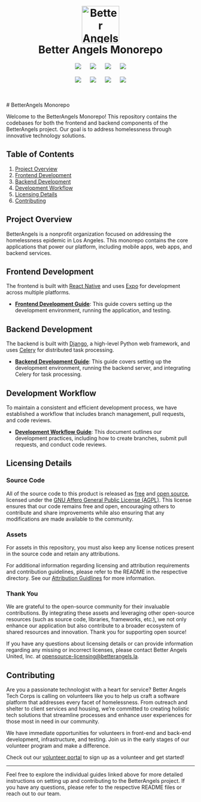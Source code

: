 <h1 align="center">
  <br>
  <a href="https://www.betterangels.la/" target="_blank" rel="noreferrer"><img alt="Better Angels Logo" src="https://avatars.githubusercontent.com/u/137959057?s=100&v=4" width="100"></a>
  <br>
  Better Angels Monorepo
  <br>
</h1>

<p align="center">
   <a href="https://reactnative.dev/docs/getting-started" target="_blank"><img src="https://img.shields.io/badge/React_Native-20232A?style=for-the-badge&logo=react&logoColor=61DAFB" hspace="10" /></a>
   <a href="https://storybook.js.org/docs" target="_blank"><img src="https://img.shields.io/badge/storybook-FF4785?style=for-the-badge&logo=storybook&logoColor=white" hspace="10" /></a>
   <a href="https://playwright.dev/docs/intro" target="_blank"><img src="https://img.shields.io/badge/Playwright-45ba4b?style=for-the-badge&logo=Playwright&logoColor=white" hspace="10" /></a>
   <a href="https://graphql.org/code/" target="_blank"><img src="https://img.shields.io/badge/GraphQl-E10098?style=for-the-badge&logo=graphql&logoColor=white" hspace="10" /></a>
   <br><br>
   <a href="https://docs.aws.amazon.com/" target="_blank"><img src="https://img.shields.io/badge/Amazon AWS-FF9900?style=for-the-badge&logo=amazonaws&logoColor=white" hspace="10" /></a>
   <a href="https://docs.djangoproject.com/" target="_blank"><img src="https://img.shields.io/badge/Django-092E20?style=for-the-badge&logo=django&logoColor=green" hspace="10" /></a>
   <a href="https://docs.docker.com/" target="_blank"><img src="https://img.shields.io/badge/Docker-2CA5E0?style=for-the-badge&logo=docker&logoColor=white" hspace="10" /></a>
   <a href="https://docs.expo.dev/" target="_blank"><img src="https://img.shields.io/badge/Expo-1B1F23?style=for-the-badge&logo=expo&logoColor=FFFFFF" hspace="10" /></a>
</p>

<br>
<br>
# BetterAngels Monorepo

Welcome to the BetterAngels Monorepo! This repository contains the codebases for both the frontend and backend components of the BetterAngels project. Our goal is to address homelessness through innovative technology solutions.

## Table of Contents

1. [Project Overview](#project-overview)
2. [Frontend Development](#frontend-development)
3. [Backend Development](#backend-development)
4. [Development Workflow](#development-workflow)
5. [Licensing Details](#licensing-details)
6. [Contributing](#contributing)

## Project Overview

BetterAngels is a nonprofit organization focused on addressing the homelessness epidemic in Los Angeles. This monorepo contains the core applications that power our platform, including mobile apps, web apps, and backend services.

## Frontend Development

The frontend is built with [React Native](https://reactnative.dev/) and uses [Expo](https://docs.expo.dev/) for development across multiple platforms.

- **[Frontend Development Guide](docs/frontend_readme.md)**: This guide covers setting up the development environment, running the application, and testing.

## Backend Development

The backend is built with [Django](https://www.djangoproject.com/), a high-level Python web framework, and uses [Celery](https://docs.celeryproject.org/en/stable/) for distributed task processing.

- **[Backend Development Guide](docs/backend_readme.md)**: This guide covers setting up the development environment, running the backend server, and integrating Celery for task processing.

## Development Workflow

To maintain a consistent and efficient development process, we have established a workflow that includes branch management, pull requests, and code reviews.

- **[Development Workflow Guide](docs/development_workflow.md)**: This document outlines our development practices, including how to create branches, submit pull requests, and conduct code reviews.

## Licensing Details

### Source Code

All of the source code to this product is released as [free](https://www.gnu.org/philosophy/free-sw.html) and [open source](https://www.opensource.org/docs/definition.php), licensed under the [GNU Affero General Public License (AGPL)](./LICENSE). This license ensures that our code remains free and open, encouraging others to contribute and share improvements while also ensuring that any modifications are made available to the community.

### Assets

For assets in this repository, you must also keep any license notices present in the source code and retain any attributions.

For additional information regarding licensing and attribution requirements and contribution guidelines, please refer to the README in the respective directory. See our [Attribution Guidlines](./docs/attribution_guidelines.md) for more information.

### Thank You

We are grateful to the open-source community for their invaluable contributions. By integrating these assets and leveraging other open-source resources (such as source code, libraries, frameworks, etc.), we not only enhance our application but also contribute to a broader ecosystem of shared resources and innovation. Thank you for supporting open source!

If you have any questions about licensing details or can provide information regarding any missing or incorrect licenses, please contact Better Angels United, Inc. at opensource-licensing@betterangels.la.

## Contributing

Are you a passionate technologist with a heart for service? Better Angels Tech Corps is calling on volunteers like you to help us craft a software platform that addresses every facet of homelessness. From outreach and shelter to client services and housing, we’re committed to creating holistic tech solutions that streamline processes and enhance user experiences for those most in need in our community.

We have immediate opportunities for volunteers in front-end and back-end development, infrastructure, and testing. Join us in the early stages of our volunteer program and make a difference.

Check out our [volunteer portal](https://volunteer.betterangels.la/need/detail/?need_id=866651) to sign up as a volunteer and get started!

---

Feel free to explore the individual guides linked above for more detailed instructions on setting up and contributing to the BetterAngels project. If you have any questions, please refer to the respective README files or reach out to our team.
